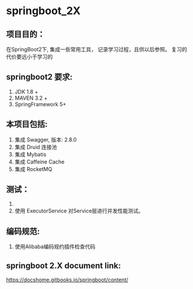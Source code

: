 # springboot_2X

项目目的：
------------------
在SpringBoot2下, 集成一些常用工具， 记录学习过程，且供以后参照。 复习的代价要远小于学习的 

springboot2 要求:
------------------


1. JDK 1.8 +
2. MAVEN 3.2 +
3. SpringFramework 5+

本项目包括:
---------------------

1. 集成 Swagger, 版本: 2.8.0
2. 集成 Druid 连接池
2. 集成 Mybatis
3. 集成 Caffeine Cache
4. 集成 RocketMQ



测试：
---------------------
1. 
2. 使用 ExecutorService 对Service层进行并发性能测试。

编码规范:
---------------------
1. 使用Alibaba编码规约插件检查代码



springboot 2.X document link:
------------------------
https://docshome.gitbooks.io/springboot/content/
